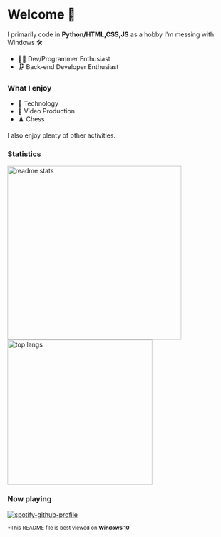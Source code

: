 # Welcome 👋

I primarily code in **Python/HTML,CSS,JS** as a hobby I'm messing with Windows 🛠

* 🐱‍💻 Dev/Programmer Enthusiast
* 🗜  Back-end Developer Enthusiast

### What I enjoy
* 💾 Technology
* 🎥 Video Production
* ♟️ Chess

I also enjoy plenty of other activities.

### Statistics
 <img width=390 src="https://github-readme-stats-salesp07.vercel.app/api?username=Pixelcraftch&count_private=true&show_icons=true&theme=react&rank_icon=github&border_radius=10" alt="readme stats" />
  <br/>
<img width=325 align="center" src="https://github-readme-stats-salesp07.vercel.app/api/top-langs/?username=Pixelcraftch&hide=HTML&langs_count=8&layout=compact&theme=react&border_radius=10&size_weight=0.5&count_weight=0.5&exclude_repo=github-readme-stats" alt="top langs" />


### Now playing
[![spotify-github-profile](https://spotify-github-profile.vercel.app/api/view?uid=31x3wpi4dvwjfysdd55f7ppyzamq&cover_image=true&theme=natemoo-re&show_offline=false&background_color=121212&interchange=true&bar_color=53b14f&bar_color_cover=false)](https://github.com/kittinan/spotify-github-profile)

<sub>*This README file is best viewed on <strong>Windows 10</strong></sub>
